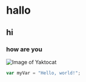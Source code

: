 # hallo
## hi
### how are you

![Image of Yaktocat](https://octodex.github.com/images/yaktocat.png)

``` javascript
var myVar = "Hello, world!";
```

